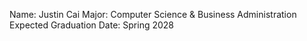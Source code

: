 Name: Justin Cai
Major: Computer Science & Business Administration 
Expected Graduation Date: Spring 2028

